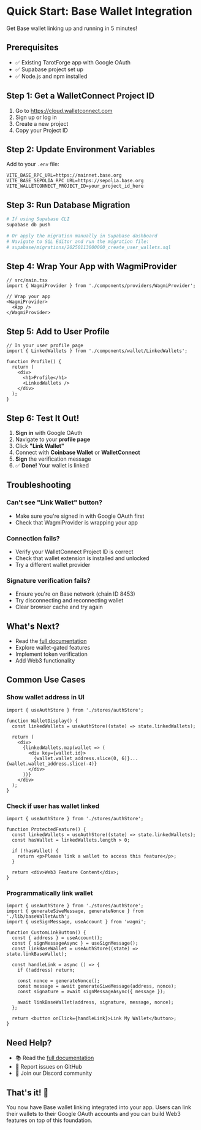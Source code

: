 # Quick Start: Base Wallet Integration

Get Base wallet linking up and running in 5 minutes!

## Prerequisites

- ✅ Existing TarotForge app with Google OAuth
- ✅ Supabase project set up
- ✅ Node.js and npm installed

## Step 1: Get a WalletConnect Project ID

1. Go to https://cloud.walletconnect.com
2. Sign up or log in
3. Create a new project
4. Copy your Project ID

## Step 2: Update Environment Variables

Add to your `.env` file:

```env
VITE_BASE_RPC_URL=https://mainnet.base.org
VITE_BASE_SEPOLIA_RPC_URL=https://sepolia.base.org
VITE_WALLETCONNECT_PROJECT_ID=your_project_id_here
```

## Step 3: Run Database Migration

```bash
# If using Supabase CLI
supabase db push

# Or apply the migration manually in Supabase dashboard
# Navigate to SQL Editor and run the migration file:
# supabase/migrations/20250113000000_create_user_wallets.sql
```

## Step 4: Wrap Your App with WagmiProvider

```tsx
// src/main.tsx
import { WagmiProvider } from './components/providers/WagmiProvider';

// Wrap your app
<WagmiProvider>
  <App />
</WagmiProvider>
```

## Step 5: Add to User Profile

```tsx
// In your user profile page
import { LinkedWallets } from './components/wallet/LinkedWallets';

function Profile() {
  return (
    <div>
      <h1>Profile</h1>
      <LinkedWallets />
    </div>
  );
}
```

## Step 6: Test It Out!

1. **Sign in** with Google OAuth
2. Navigate to your **profile page**
3. Click **"Link Wallet"**
4. Connect with **Coinbase Wallet** or **WalletConnect**
5. **Sign** the verification message
6. ✅ **Done!** Your wallet is linked

## Troubleshooting

### Can't see "Link Wallet" button?
- Make sure you're signed in with Google OAuth first
- Check that WagmiProvider is wrapping your app

### Connection fails?
- Verify your WalletConnect Project ID is correct
- Check that wallet extension is installed and unlocked
- Try a different wallet provider

### Signature verification fails?
- Ensure you're on Base network (chain ID 8453)
- Try disconnecting and reconnecting wallet
- Clear browser cache and try again

## What's Next?

- Read the [full documentation](./BASE_WALLET_INTEGRATION.md)
- Explore wallet-gated features
- Implement token verification
- Add Web3 functionality

## Common Use Cases

### Show wallet address in UI

```tsx
import { useAuthStore } from './stores/authStore';

function WalletDisplay() {
  const linkedWallets = useAuthStore((state) => state.linkedWallets);

  return (
    <div>
      {linkedWallets.map(wallet => (
        <div key={wallet.id}>
          {wallet.wallet_address.slice(0, 6)}...{wallet.wallet_address.slice(-4)}
        </div>
      ))}
    </div>
  );
}
```

### Check if user has wallet linked

```tsx
import { useAuthStore } from './stores/authStore';

function ProtectedFeature() {
  const linkedWallets = useAuthStore((state) => state.linkedWallets);
  const hasWallet = linkedWallets.length > 0;

  if (!hasWallet) {
    return <p>Please link a wallet to access this feature</p>;
  }

  return <div>Web3 Feature Content</div>;
}
```

### Programmatically link wallet

```tsx
import { useAuthStore } from './stores/authStore';
import { generateSiweMessage, generateNonce } from './lib/baseWalletAuth';
import { useSignMessage, useAccount } from 'wagmi';

function CustomLinkButton() {
  const { address } = useAccount();
  const { signMessageAsync } = useSignMessage();
  const linkBaseWallet = useAuthStore((state) => state.linkBaseWallet);

  const handleLink = async () => {
    if (!address) return;

    const nonce = generateNonce();
    const message = await generateSiweMessage(address, nonce);
    const signature = await signMessageAsync({ message });

    await linkBaseWallet(address, signature, message, nonce);
  };

  return <button onClick={handleLink}>Link My Wallet</button>;
}
```

## Need Help?

- 📚 Read the [full documentation](./BASE_WALLET_INTEGRATION.md)
- 🐛 Report issues on GitHub
- 💬 Join our Discord community

## That's it! 🎉

You now have Base wallet linking integrated into your app. Users can link their wallets to their Google OAuth accounts and you can build Web3 features on top of this foundation.
